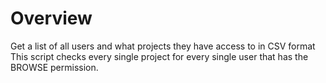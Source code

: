 # Overview

Get a list of all users and what projects they have access to in CSV format
This script checks every single project for every single user that has the BROWSE permission.
